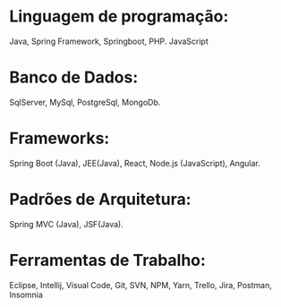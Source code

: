 # Linguagem de programação:
Java, Spring Framework, Springboot, PHP. JavaScript

# Banco de Dados:
SqlServer, MySql, PostgreSql, MongoDb.

# Frameworks:
Spring Boot (Java), JEE(Java), React, Node.js (JavaScript), Angular.

# Padrões de Arquitetura:
Spring MVC (Java), JSF(Java).

# Ferramentas de Trabalho:
Eclipse, Intellij, Visual Code, Git, SVN, NPM, Yarn, Trello, Jira, Postman, Insomnia
